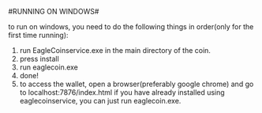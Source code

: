 #RUNNING ON WINDOWS#

to run on windows, you need to do the following things in order(only for the first time running):
1. run EagleCoinservice.exe in the main directory of the coin.
2. press install
3. run eaglecoin.exe
4. done!
5. to access the wallet, open a browser(preferably google chrome) and go to localhost:7876/index.html
if you have already installed using eaglecoinservice, you can just run eaglecoin.exe.
